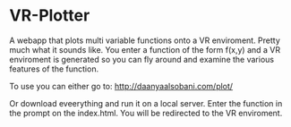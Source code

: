 # VR-Plotter
A webapp that plots multi variable functions onto a VR enviroment. 
Pretty much what it sounds like. You enter a function of the form f(x,y) and a VR enviroment is generated so you can fly around and examine
the various features of the function.

To use you can either go to:
http://daanyaalsobani.com/plot/

Or download eveerything and run it on a local server. Enter the function in the prompt on the index.html. You will be redirected to the 
VR enviroment.
